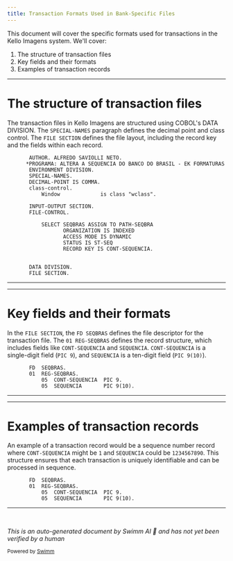 ```yaml
---
title: Transaction Formats Used in Bank-Specific Files
---
```

This document will cover the specific formats used for transactions in the Kello Imagens system. We'll cover:

1. The structure of transaction files
2. Key fields and their formats
3. Examples of transaction records

<SwmSnippet path="/src/kello/alseqbr9.CBL" line="4">

---

# The structure of transaction files

The transaction files in Kello Imagens are structured using COBOL's DATA DIVISION. The <SwmToken path="src/kello/alseqbr9.CBL" pos="7:1:3" line-data="       SPECIAL-NAMES.">`SPECIAL-NAMES`</SwmToken> paragraph defines the decimal point and class control. The <SwmToken path="src/kello/alseqbr9.CBL" pos="23:1:3" line-data="       FILE SECTION.">`FILE SECTION`</SwmToken> defines the file layout, including the record key and the fields within each record.

```cobol
       AUTHOR. ALFREDO SAVIOLLI NETO.
      *PROGRAMA: ALTERA A SEQUENCIA DO BANCO DO BRASIL - EK FORMATURAS
       ENVIRONMENT DIVISION.
       SPECIAL-NAMES.
       DECIMAL-POINT IS COMMA.
       class-control.
           Window             is class "wclass".

       INPUT-OUTPUT SECTION.
       FILE-CONTROL.

           SELECT SEQBRAS ASSIGN TO PATH-SEQBRA
                  ORGANIZATION IS INDEXED
                  ACCESS MODE IS DYNAMIC
                  STATUS IS ST-SEQ
                  RECORD KEY IS CONT-SEQUENCIA.


       DATA DIVISION.
       FILE SECTION.

```

---

</SwmSnippet>

<SwmSnippet path="/src/kello/alseqbr9.CBL" line="25">

---

# Key fields and their formats

In the <SwmToken path="src/kello/alseqbr9.CBL" pos="23:1:3" line-data="       FILE SECTION.">`FILE SECTION`</SwmToken>, the <SwmToken path="src/kello/alseqbr9.CBL" pos="25:1:1" line-data="       FD  SEQBRAS.">`FD`</SwmToken>` `<SwmToken path="src/kello/alseqbr9.CBL" pos="25:3:3" line-data="       FD  SEQBRAS.">`SEQBRAS`</SwmToken> defines the file descriptor for the transaction file. The <SwmToken path="src/kello/alseqbr9.CBL" pos="26:1:1" line-data="       01  REG-SEQBRAS.">`01`</SwmToken>` `<SwmToken path="src/kello/alseqbr9.CBL" pos="26:3:5" line-data="       01  REG-SEQBRAS.">`REG-SEQBRAS`</SwmToken> defines the record structure, which includes fields like <SwmToken path="src/kello/alseqbr9.CBL" pos="27:3:5" line-data="           05  CONT-SEQUENCIA  PIC 9.">`CONT-SEQUENCIA`</SwmToken> and <SwmToken path="src/kello/alseqbr9.CBL" pos="27:5:5" line-data="           05  CONT-SEQUENCIA  PIC 9.">`SEQUENCIA`</SwmToken>. <SwmToken path="src/kello/alseqbr9.CBL" pos="27:3:5" line-data="           05  CONT-SEQUENCIA  PIC 9.">`CONT-SEQUENCIA`</SwmToken> is a single-digit field (<SwmToken path="src/kello/alseqbr9.CBL" pos="27:7:9" line-data="           05  CONT-SEQUENCIA  PIC 9.">`PIC 9`</SwmToken>), and <SwmToken path="src/kello/alseqbr9.CBL" pos="27:5:5" line-data="           05  CONT-SEQUENCIA  PIC 9.">`SEQUENCIA`</SwmToken> is a ten-digit field (<SwmToken path="src/kello/alseqbr9.CBL" pos="28:5:10" line-data="           05  SEQUENCIA       PIC 9(10).">`PIC 9(10)`</SwmToken>).

```cobol
       FD  SEQBRAS.
       01  REG-SEQBRAS.
           05  CONT-SEQUENCIA  PIC 9.
           05  SEQUENCIA       PIC 9(10).
```

---

</SwmSnippet>

<SwmSnippet path="/src/kello/alseqbr9.CBL" line="25">

---

# Examples of transaction records

An example of a transaction record would be a sequence number record where <SwmToken path="src/kello/alseqbr9.CBL" pos="27:3:5" line-data="           05  CONT-SEQUENCIA  PIC 9.">`CONT-SEQUENCIA`</SwmToken> might be <SwmToken path="src/kello/alseqbr9.CBL" pos="102:3:3" line-data="              MOVE 1 TO CONT-SEQUENCIA">`1`</SwmToken> and <SwmToken path="src/kello/alseqbr9.CBL" pos="27:5:5" line-data="           05  CONT-SEQUENCIA  PIC 9.">`SEQUENCIA`</SwmToken> could be `1234567890`. This structure ensures that each transaction is uniquely identifiable and can be processed in sequence.

```cobol
       FD  SEQBRAS.
       01  REG-SEQBRAS.
           05  CONT-SEQUENCIA  PIC 9.
           05  SEQUENCIA       PIC 9(10).
```

---

</SwmSnippet>

&nbsp;

*This is an auto-generated document by Swimm AI 🌊 and has not yet been verified by a human*

<SwmMeta version="3.0.0" repo-id="Z2l0aHViJTNBJTNBa2VsbG8lM0ElM0Fzd2ltbWlv" repo-name="kello"><sup>Powered by [Swimm](/)</sup></SwmMeta>
